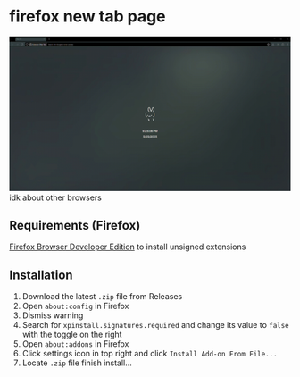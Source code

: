 <h1>firefox new tab page</h1>

<div align="center"><img src="/assets/screenshot.gif"></div>
idk about other browsers

## Requirements (Firefox)

[Firefox Browser Developer Edition](https://www.mozilla.org/en-US/firefox/developer/) to install unsigned extensions

## Installation

1. Download the latest `.zip` file from Releases
2. Open `about:config` in Firefox
3. Dismiss warning
4. Search for `xpinstall.signatures.required` and change its value to `false` with the toggle on the right
5. Open `about:addons` in Firefox
6. Click settings icon in top right and click `Install Add-on From File...`
7. Locate `.zip` file finish install...